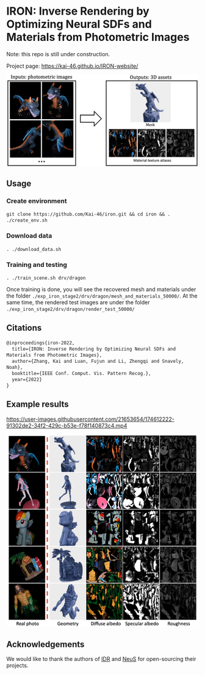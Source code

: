 # IRON: Inverse Rendering by Optimizing Neural SDFs and Materials from Photometric Images

Note: this repo is still under construction. 

Project page: <https://kai-46.github.io/IRON-website/>

![example results](./readme_resources/inputs_outputs.png)

## Usage

### Create environment

```shell
git clone https://github.com/Kai-46/iron.git && cd iron && . ./create_env.sh
```

### Download data

```shell
. ./download_data.sh
```

### Training and testing

```shell
. ./train_scene.sh drv/dragon
```

Once training is done, you will see the recovered mesh and materials under the folder ```./exp_iron_stage2/drv/dragon/mesh_and_materials_50000/```. At the same time, the rendered test images are under the folder ``````./exp_iron_stage2/drv/dragon/render_test_50000/``````

## Citations

```
@inproceedings{iron-2022,
  title={IRON: Inverse Rendering by Optimizing Neural SDFs and Materials from Photometric Images},
  author={Zhang, Kai and Luan, Fujun and Li, Zhengqi and Snavely, Noah},
  booktitle={IEEE Conf. Comput. Vis. Pattern Recog.},
  year={2022}
}
```

## Example results
https://user-images.githubusercontent.com/21653654/174612222-91302de2-34f2-429c-b53e-f78f140873c4.mp4

![example results](./readme_resources/assets_lowres.png)

## Acknowledgements
We would like to thank the authors of [IDR](https://github.com/lioryariv/idr) and [NeuS](https://github.com/Totoro97/NeuS) for open-sourcing their projects.

